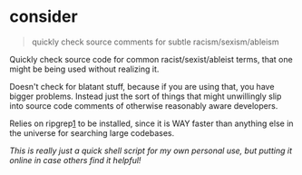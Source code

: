 # consider
> quickly check source comments for subtle racism/sexism/ableism

Quickly check source code for common racist/sexist/ableist terms, that one might
be being used without realizing it.

Doesn't check for blatant stuff, because if you are using that, you have bigger
problems. Instead just the sort of things that might unwillingly slip into
source code comments of otherwise reasonably aware developers.

Relies on ripgrep[1] to be installed, since it is WAY faster than anything else
in the universe for searching large codebases.

[1]: https://github.com/BurntSushi/ripgrep

_This is really just a quick shell script for my own personal use, but putting
it online in case others find it helpful!_
